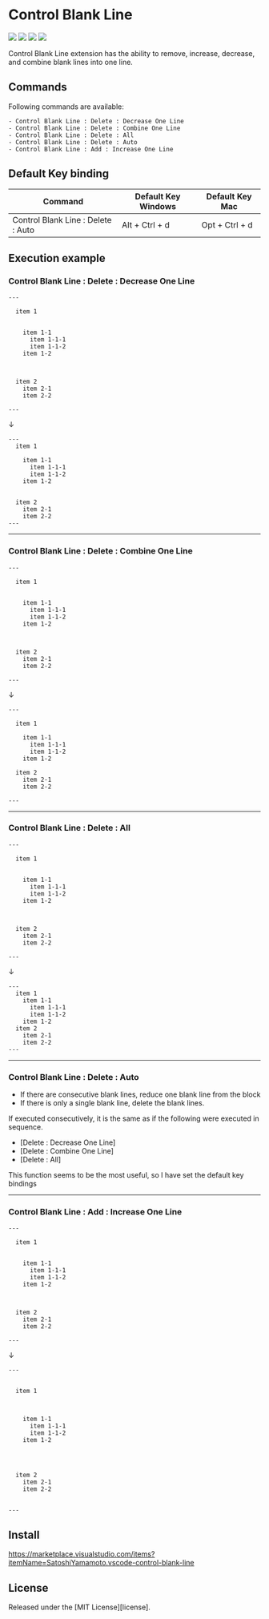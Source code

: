 # Control Blank Line

[![](https://vsmarketplacebadges.dev/version-short/SatoshiYamamoto.vscode-control-blank-line.png)](https://marketplace.visualstudio.com/items?itemName=SatoshiYamamoto.vscode-control-blank-line)
[![](https://vsmarketplacebadges.dev/installs-short/SatoshiYamamoto.vscode-control-blank-line.png)](https://marketplace.visualstudio.com/items?itemName=SatoshiYamamoto.vscode-control-blank-line)
[![](https://vsmarketplacebadges.dev/rating-short/SatoshiYamamoto.vscode-control-blank-line.png)](https://marketplace.visualstudio.com/items?itemName=SatoshiYamamoto.vscode-control-blank-line)
[![](https://img.shields.io/github/license/standard-software/vscode-date-time-calendar.png)](https://github.com/standard-software/vscode-date-time-calendar/blob/main/LICENSE)

Control Blank Line extension has the ability to remove, increase, decrease, and combine blank lines into one line.

## Commands

Following commands are available:

```
- Control Blank Line : Delete : Decrease One Line
- Control Blank Line : Delete : Combine One Line
- Control Blank Line : Delete : All
- Control Blank Line : Delete : Auto
- Control Blank Line : Add : Increase One Line
```

## Default Key binding

| Command                             | Default Key Windows     | Default Key Mac         |
|-                                    |-                        | -                       |
| Control Blank Line : Delete : Auto  | Alt + Ctrl + d          | Opt + Ctrl +  d         |

## Execution example

### Control Blank Line : Delete : Decrease One Line

```
---

  item 1
  

    item 1-1
      item 1-1-1
      item 1-1-2
    item 1-2

  
    
  item 2
    item 2-1
    item 2-2

---
```
↓
```
---
  item 1
  
    item 1-1
      item 1-1-1
      item 1-1-2
    item 1-2

  
  item 2
    item 2-1
    item 2-2
---
```

---

### Control Blank Line : Delete : Combine One Line

```
---

  item 1
  

    item 1-1
      item 1-1-1
      item 1-1-2
    item 1-2

  
    
  item 2
    item 2-1
    item 2-2

---
```
↓
```
---

  item 1
  
    item 1-1
      item 1-1-1
      item 1-1-2
    item 1-2

  item 2
    item 2-1
    item 2-2

---
```

---

### Control Blank Line : Delete : All

```
---

  item 1
  

    item 1-1
      item 1-1-1
      item 1-1-2
    item 1-2

  
    
  item 2
    item 2-1
    item 2-2

---
```
↓
```
---
  item 1
    item 1-1
      item 1-1-1
      item 1-1-2
    item 1-2
  item 2
    item 2-1
    item 2-2
---
```

---

### Control Blank Line : Delete : Auto

- If there are consecutive blank lines, reduce one blank line from the block
- If there is only a single blank line, delete the blank lines.

If executed consecutively, it is the same as if the following were executed in sequence.
- [Delete : Decrease One Line]
- [Delete : Combine One Line]
- [Delete : All]

This function seems to be the most useful, so I have set the default key bindings

---

### Control Blank Line : Add : Increase One Line

```
---

  item 1
  

    item 1-1
      item 1-1-1
      item 1-1-2
    item 1-2

  
    
  item 2
    item 2-1
    item 2-2

---
```
↓
```
---


  item 1
  


    item 1-1
      item 1-1-1
      item 1-1-2
    item 1-2

  
    
    
  item 2
    item 2-1
    item 2-2


---
```

## Install

https://marketplace.visualstudio.com/items?itemName=SatoshiYamamoto.vscode-control-blank-line

## License

Released under the [MIT License][license].

